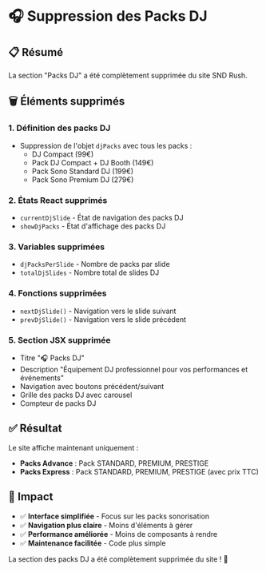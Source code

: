 # 🎧 Suppression des Packs DJ

## 📋 Résumé

La section "Packs DJ" a été complètement supprimée du site SND Rush.

## 🗑️ Éléments supprimés

### **1. Définition des packs DJ**
- Suppression de l'objet `djPacks` avec tous les packs :
  - DJ Compact (99€)
  - Pack DJ Compact + DJ Booth (149€)
  - Pack Sono Standard DJ (199€)
  - Pack Sono Premium DJ (279€)

### **2. États React supprimés**
- `currentDjSlide` - État de navigation des packs DJ
- `showDjPacks` - État d'affichage des packs DJ

### **3. Variables supprimées**
- `djPacksPerSlide` - Nombre de packs par slide
- `totalDjSlides` - Nombre total de slides DJ

### **4. Fonctions supprimées**
- `nextDjSlide()` - Navigation vers le slide suivant
- `prevDjSlide()` - Navigation vers le slide précédent

### **5. Section JSX supprimée**
- Titre "🎧 Packs DJ"
- Description "Équipement DJ professionnel pour vos performances et événements"
- Navigation avec boutons précédent/suivant
- Grille des packs DJ avec carousel
- Compteur de packs DJ

## ✅ Résultat

Le site affiche maintenant uniquement :
- **Packs Advance** : Pack STANDARD, PREMIUM, PRESTIGE
- **Packs Express** : Pack STANDARD, PREMIUM, PRESTIGE (avec prix TTC)

## 🎯 Impact

- ✅ **Interface simplifiée** - Focus sur les packs sonorisation
- ✅ **Navigation plus claire** - Moins d'éléments à gérer
- ✅ **Performance améliorée** - Moins de composants à rendre
- ✅ **Maintenance facilitée** - Code plus simple

La section des packs DJ a été complètement supprimée du site ! 🎉










